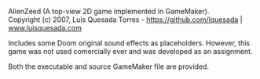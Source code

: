 AlienZeed (A top-view 2D game implemented in GameMaker).  
Copyright (c) 2007, Luis Quesada Torres - https://github.com/lquesada | www.luisquesada.com

Includes some Doom original sound effects as placeholders. However, this game was not used comercially ever and was developed as an assignment.

Both the executable and source GameMaker file are provided.

